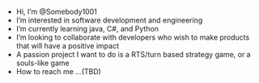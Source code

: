 -  Hi, I’m @Somebody1001
-  I’m interested in software development and engineering
-  I’m currently learning java, C#, and Python
-  I’m looking to collaborate with developers who wish to make products that will have a positive impact
-   A passion project I want to do is a RTS/turn based strategy game, or a souls-like game
-  How to reach me ...(TBD)

<!---
Somebody1001/Somebody1001 is a ✨ special ✨ repository because its `README.md` (this file) appears on your GitHub profile.
You can click the Preview link to take a look at your changes.
--->
